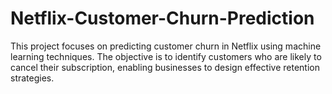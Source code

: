 # Netflix-Customer-Churn-Prediction
This project focuses on predicting customer churn in Netflix using machine learning techniques. The objective is to identify customers who are likely to cancel their subscription, enabling businesses to design effective retention strategies.
